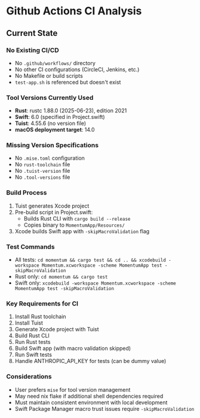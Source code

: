 # Github Actions CI Analysis

## Current State

### No Existing CI/CD
- No `.github/workflows/` directory
- No other CI configurations (CircleCI, Jenkins, etc.)
- No Makefile or build scripts
- `test-app.sh` is referenced but doesn't exist

### Tool Versions Currently Used
- **Rust**: rustc 1.88.0 (2025-06-23), edition 2021
- **Swift**: 6.0 (specified in Project.swift)
- **Tuist**: 4.55.6 (no version file)
- **macOS deployment target**: 14.0

### Missing Version Specifications
- No `.mise.toml` configuration
- No `rust-toolchain` file
- No `.tuist-version` file
- No `.tool-versions` file

### Build Process
1. Tuist generates Xcode project
2. Pre-build script in Project.swift:
   - Builds Rust CLI with `cargo build --release`
   - Copies binary to `MomentumApp/Resources/`
3. Xcode builds Swift app with `-skipMacroValidation` flag

### Test Commands
- All tests: `cd momentum && cargo test && cd .. && xcodebuild -workspace Momentum.xcworkspace -scheme MomentumApp test -skipMacroValidation`
- Rust only: `cd momentum && cargo test`
- Swift only: `xcodebuild -workspace Momentum.xcworkspace -scheme MomentumApp test -skipMacroValidation`

### Key Requirements for CI
1. Install Rust toolchain
2. Install Tuist
3. Generate Xcode project with Tuist
4. Build Rust CLI
5. Run Rust tests
6. Build Swift app (with macro validation skipped)
7. Run Swift tests
8. Handle ANTHROPIC_API_KEY for tests (can be dummy value)

### Considerations
- User prefers `mise` for tool version management
- May need nix flake if additional shell dependencies required
- Must maintain consistent environment with local development
- Swift Package Manager macro trust issues require `-skipMacroValidation`